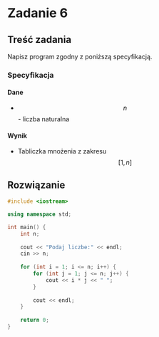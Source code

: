 # Zadanie 6

## Treść zadania

Napisz program zgodny z poniższą specyfikacją.

### Specyfikacja

#### Dane

* $$n$$ - liczba naturalna

#### Wynik

* Tabliczka mnożenia z zakresu $$[1,n]$$

## Rozwiązanie

```cpp
#include <iostream>

using namespace std;

int main() {
    int n;
    
    cout << "Podaj liczbe:" << endl;
    cin >> n;
    
    for (int i = 1; i <= n; i++) {
        for (int j = 1; j <= n; j++) {
            cout << i * j << " ";
        }
        
        cout << endl;
    }
    
    return 0;
}
```
